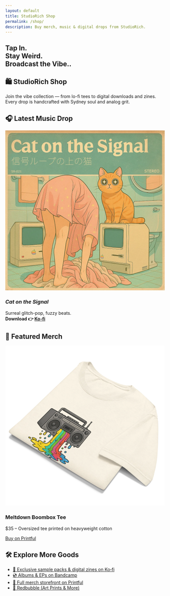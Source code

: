 ```yaml
---
layout: default
title: StudioRich Shop
permalink: /shop/
description: Buy merch, music & digital drops from StudioRich.
---
```


<section class="hero" style="background-image: url(/assets/img/hero.webp);">
  <div class="hero-overlay">
    <h1>Tap In.<br />Stay Weird.<br />Broadcast the Vibe..</h1>
  </div>
</section>


<section class="shop-intro">
  <h1 class="center">🛍️ StudioRich Shop</h1>
  <p class="center">Join the vibe collection — from lo-fi tees to digital downloads and zines. Every drop is handcrafted with Sydney soul and analog grit.</p>
</section>

<section class="shop-featured">
  <h2>🎧 Latest Music Drop</h2>
  <div class="product-card">
    <img src="/assets/covers/cat-on-the-signal.webp" alt="Cat on the Signal">
    <h3><em>Cat on the Signal</em></h3>
    <p>Surreal glitch-pop, fuzzy beats.<br><strong>Download 👉 <a href="https://ko-fi.com/studiorich" target="_blank">Ko‑fi</a></strong></p>
  </div>
</section>

<section class="shop-featured merch">
  <h2>🧢 Featured Merch</h2>
  <div class="product-card">
    <img src="/assets/shop/melting-sound-system.webp" alt="Meltdown Boombox Tee">
    <h3>Meltdown Boombox Tee</h3>
    <p>$35 – Oversized tee printed on heavyweight cotton</p>
    <a class="button" href="https://studiorich.printful.me/product/meltdown-boombox-oversized-tee" target="_blank">Buy on Printful</a>
  </div>
</section>

<section class="shop-more">
  <h2>🛠 Explore More Goods</h2>
  <ul>
    <li><a href="https://ko-fi.com/studiorich" target="_blank">🎁 Exclusive sample packs & digital zines on Ko‑fi</a></li>
    <li><a href="https://studiorich.bandcamp.com/" target="_blank">💿 Albums & EPs on Bandcamp</a></li>
    <li><a href="https://studiorich.printful.me" target="_blank">👕 Full merch storefront on Printful</a></li>
    <li><a href="https://www.redbubble.com/people/studiorich/shop" target="_blank">🎨 Redbubble (Art Prints & More)</a></li>
  </ul>
</section>
